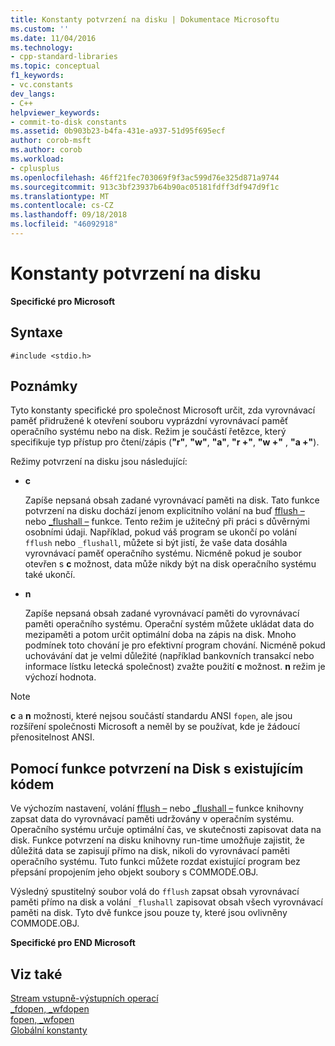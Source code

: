 ```yaml
---
title: Konstanty potvrzení na disku | Dokumentace Microsoftu
ms.custom: ''
ms.date: 11/04/2016
ms.technology:
- cpp-standard-libraries
ms.topic: conceptual
f1_keywords:
- vc.constants
dev_langs:
- C++
helpviewer_keywords:
- commit-to-disk constants
ms.assetid: 0b903b23-b4fa-431e-a937-51d95f695ecf
author: corob-msft
ms.author: corob
ms.workload:
- cplusplus
ms.openlocfilehash: 46ff21fec703069f9f3ac599d76e325d871a9744
ms.sourcegitcommit: 913c3bf23937b64b90ac05181fdff3df947d9f1c
ms.translationtype: MT
ms.contentlocale: cs-CZ
ms.lasthandoff: 09/18/2018
ms.locfileid: "46092918"
---
```

# <a name="commit-to-disk-constants"></a>Konstanty potvrzení na disku

**Specifické pro Microsoft**

## <a name="syntax"></a>Syntaxe

```
#include <stdio.h>
```

## <a name="remarks"></a>Poznámky

Tyto konstanty specifické pro společnost Microsoft určit, zda vyrovnávací paměť přidružené k otevření souboru vyprázdní vyrovnávací paměť operačního systému nebo na disk. Režim je součástí řetězce, který specifikuje typ přístup pro čtení/zápis (**"r"**, **"w"**, **"a"**, **"r +"**, **"w +"** , **"a +"**).

Režimy potvrzení na disku jsou následující:

- **c**

   Zapíše nepsaná obsah zadané vyrovnávací paměti na disk. Tato funkce potvrzení na disku dochází jenom explicitního volání na buď [fflush –](../c-runtime-library/reference/fflush.md) nebo [_flushall –](../c-runtime-library/reference/flushall.md) funkce. Tento režim je užitečný při práci s důvěrnými osobními údaji. Například, pokud váš program se ukončí po volání `fflush` nebo `_flushall`, můžete si být jistí, že vaše data dosáhla vyrovnávací paměť operačního systému. Nicméně pokud je soubor otevřen s **c** možnost, data může nikdy být na disk operačního systému také ukončí.

- **n**

   Zapíše nepsaná obsah zadané vyrovnávací paměti do vyrovnávací paměti operačního systému. Operační systém můžete ukládat data do mezipaměti a potom určit optimální doba na zápis na disk. Mnoho podmínek toto chování je pro efektivní program chování. Nicméně pokud uchovávání dat je velmi důležité (například bankovních transakcí nebo informace lístku letecká společnost) zvažte použití **c** možnost. **n** režim je výchozí hodnota.

> [!NOTE]
> **c** a **n** možnosti, které nejsou součástí standardu ANSI `fopen`, ale jsou rozšíření společnosti Microsoft a neměl by se používat, kde je žádoucí přenositelnost ANSI.

## <a name="using-the-commit-to-disk-feature-with-existing-code"></a>Pomocí funkce potvrzení na Disk s existujícím kódem

Ve výchozím nastavení, volání [fflush –](../c-runtime-library/reference/fflush.md) nebo [_flushall –](../c-runtime-library/reference/flushall.md) funkce knihovny zapsat data do vyrovnávací paměti udržovány v operačním systému. Operačního systému určuje optimální čas, ve skutečnosti zapisovat data na disk. Funkce potvrzení na disku knihovny run-time umožňuje zajistit, že důležitá data se zapisují přímo na disk, nikoli do vyrovnávací paměti operačního systému. Tuto funkci můžete rozdat existující program bez přepsání propojením jeho objekt soubory s COMMODE.OBJ.

Výsledný spustitelný soubor volá do `fflush` zapsat obsah vyrovnávací paměti přímo na disk a volání `_flushall` zapisovat obsah všech vyrovnávací paměti na disk. Tyto dvě funkce jsou pouze ty, které jsou ovlivněny COMMODE.OBJ.

**Specifické pro END Microsoft**

## <a name="see-also"></a>Viz také

[Stream vstupně-výstupních operací](../c-runtime-library/stream-i-o.md)<br/>
[_fdopen, _wfdopen](../c-runtime-library/reference/fdopen-wfdopen.md)<br/>
[fopen, _wfopen](../c-runtime-library/reference/fopen-wfopen.md)<br/>
[Globální konstanty](../c-runtime-library/global-constants.md)
